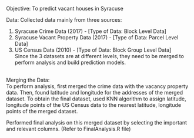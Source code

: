 Objective: To predict vacant houses in Syracuse

Data: Collected data mainly from three sources:
  1. Syracuse Crime Data (2017) - [Type of Data: Block Level Data]
  2. Syracuse Vacant Property Data (2017) - [Type of Data: Parcel Level Data]
  3. US Census Data (2010) - [Type of Data: Block Group Level Data]
<br> Since the 3 datasets are at different levels, they need to be merged to perform analysis and build prediction models.

<br> Merging the Data: <br>
To perform analysis, first merged the crime data with the vacancy property data. Then, found latitude and longitude for the addresses of the merged dataset. 
To obtain the final dataset, used KNN algorithm to assign latitude, longitude points of the US Census data to the nearest latitude, longitude points of the merged dataset. 

Performed final analysis on this merged dataset by selecting the important and relevant columns. (Refer to FinalAnalysis.R file)
